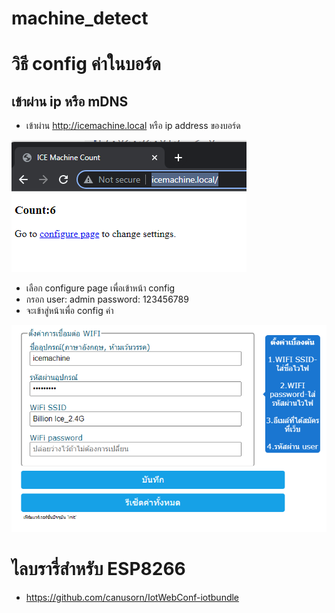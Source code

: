 # machine_detect
 
# วิธี config ค่าในบอร์ด

## เข้าผ่าน ip หรือ mDNS
- เข้าผ่าน http://icemachine.local หรือ ip address ของบอร์ด

![](https://github.com/canusorn/machine_detect/blob/main/web.png?raw=true)
- เลือก  configure page เพื่อเข้าหน้า config
- กรอก user: admin   password: 123456789
- จะเข้าสู่หน้าเพื่อ config ค่า

![](https://github.com/canusorn/machine_detect/blob/main/webconfig.png?raw=true)



# ไลบรารี่สำหรับ ESP8266
- https://github.com/canusorn/IotWebConf-iotbundle

